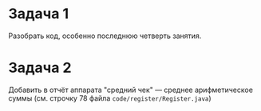 # Задача 1

Разобрать код, особенно последнюю четверть занятия.

# Задача 2

Добавить в отчёт аппарата "средний чек" &mdash; среднее арифметическое суммы (см. строчку 78 файла `code/register/Register.java`)


